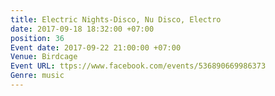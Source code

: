 ```yaml
---
title: Electric Nights-Disco, Nu Disco, Electro
date: 2017-09-18 18:32:00 +07:00
position: 36
Event date: 2017-09-22 21:00:00 +07:00
Venue: Birdcage
Event URL: ttps://www.facebook.com/events/536890669986373
Genre: music
---
```


